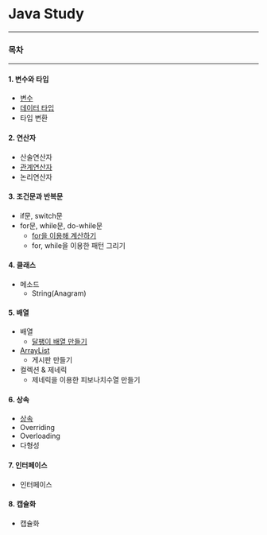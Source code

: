 # Java Study
- - -
### 목차

- - -
#### 1. 변수와 타입
- [변수](https://github.com/iNusz/Java-Study/blob/master/Java/변수와%20타입/변수.md)
- [데이터 타입](https://github.com/iNusz/Java-Study/blob/master/Java/변수와%20타입/데이터%20타입.md#예제)
- 타입 변환

#### 2. 연산자
- 산술연산자
- [관계연산자](https://github.com/iNusz/Java-Study/blob/master/Java/연산자/관계연산자.md)
- 논리연산자

#### 3. 조건문과 반복문
- if문, switch문 
- for문, while문, do-while문
	- [for을 이용해 계산하기](https://github.com/iNusz/Java-Study/blob/master/Java/조건문과%20반복문/for문%2C%20while문%2C%20do-while문/for을%20이용해%20계산.md)
	- for, while을 이용한 패턴 그리기

#### 4. 클래스
- 메소드
	- String(Anagram)

#### 5. 배열
- 배열
	- [달팽이 배열 만들기](https://github.com/iNusz/Java-Study/blob/master/Java/배열/배열/달팽이%20배열%20만들기/달팽이배열.md)
- [ArrayList](https://github.com/iNusz/Java-Study/blob/master/Java/배열/ArrayList/ArrayList.md)
	- 게시판 만들기
- 컬렉션 & 제네릭
	- 제네릭을 이용한 피보나치수열 만들기

#### 6. 상속
- [상속](https://github.com/iNusz/Java-Study/blob/master/Java/상속/상속/상속.md)
- Overriding
- Overloading
- 다형성

#### 7. 인터페이스 
- 인터페이스

#### 8. 캡슐화
- 캡슐화


